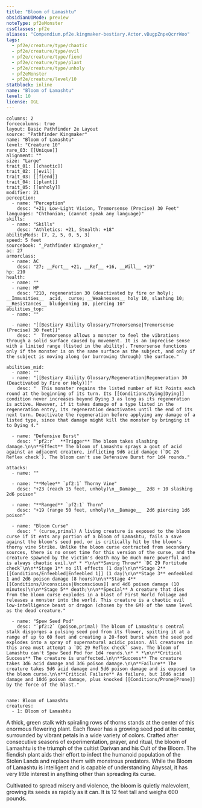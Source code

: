 ```yaml
---
title: "Bloom of Lamashtu"
obsidianUIMode: preview
noteType: pf2eMonster
cssClasses: pf2e
aliases: "Compendium.pf2e.kingmaker-bestiary.Actor.vBugpZnpxQcrrWoo" 
tags:
  - pf2e/creature/type/chaotic
  - pf2e/creature/type/evil
  - pf2e/creature/type/fiend
  - pf2e/creature/type/plant
  - pf2e/creature/type/unholy
  - pf2eMonster
  - pf2e/creature/level/10
statblock: inline
name: "Bloom of Lamashtu"
level: 10
license: OGL
---
```


```statblock
columns: 2
forcecolumns: true
layout: Basic Pathfinder 2e Layout
source: "Pathfinder Kingmaker"
name: "Bloom of Lamashtu"
level: "Creature 10"
rare_03: [[Unique]]
alignment: ""
size: "Large"
trait_01: [[chaotic]]
trait_02: [[evil]]
trait_03: [[fiend]]
trait_04: [[plant]]
trait_05: [[unholy]]
modifier: 21
perception:
  - name: "Perception"
    desc: "+21; Low-Light Vision, Tremorsense (Precise) 30 Feet"
languages: "Chthonian; (cannot speak any language)"
skills:
  - name: "Skills"
    desc: "Athletics: +21, Stealth: +18"
abilityMods: [7, 2, 5, 0, 5, 3]
speed: 5 feet
sourcebook: "_Pathfinder Kingmaker_"
ac: 27
armorclass:
  - name: AC
    desc: "27; __Fort__ +21, __Ref__ +16, __Will__ +19"
hp: 210
health:
  - name: ""
  - name: HP
    desc: "210, regeneration 30 (deactivated by fire or holy); __Immunities__  acid,  curse; __Weaknesses__ holy 10, slashing 10; __Resistances__ bludgeoning 10, piercing 10"
abilities_top:
  - name: ""

  - name: "[[Bestiary Ability Glossary/Tremorsense|Tremorsense (Precise) 30 feet]]"
    desc: "  Tremorsense allows a monster to feel the vibrations through a solid surface caused by movement. It is an imprecise sense with a limited range (listed in the ability). Tremorsense functions only if the monster is on the same surface as the subject, and only if the subject is moving along (or burrowing through) the surface."

abilities_mid:
  - name: ""
  - name: "[[Bestiary Ability Glossary/Regeneration|Regeneration 30 (Deactivated by Fire or Holy)]]"
    desc: "  This monster regains the listed number of Hit Points each round at the beginning of its turn. Its [[Conditions/Dying|Dying]] condition never increases beyond Dying 3 as long as its regeneration is active. However, if it takes damage of a type listed in the regeneration entry, its regeneration deactivates until the end of its next turn. Deactivate the regeneration before applying any damage of a listed type, since that damage might kill the monster by bringing it to Dying 4."

  - name: "Defensive Burst"
    desc: "`pf2:r`  **Trigger** The bloom takes slashing damage.\n\n**Effect** The bloom of Lamashtu sprays a gout of acid against an adjacent creature, inflicting 9d6 acid damage (`DC 26 Reflex check`). The bloom can't use Defensive Burst for 1d4 rounds."

attacks:
  - name: ""

  - name: "**Melee** `pf2:1` Thorny Vine"
    desc: "+23 (reach 15 feet, unholy)\n__Damage__  2d8 + 10 slashing 2d6 poison"

  - name: "**Ranged** `pf2:1` Thorn"
    desc: "+19 (range 50 feet, unholy)\n__Damage__  2d6 piercing 1d6 poison"

  - name: "Bloom Curse"
    desc: " (curse,primal) A living creature is exposed to the bloom curse if it eats any portion of a bloom of Lamashtu, fails a save against the bloom's seed pod, or is critically hit by the bloom's thorny vine Strike. Unlike the bloom curse contracted from secondary sources, there is no onset time for this version of the curse, and the creature spawned by the victim's death may be much more powerful and is always chaotic evil.\n* * *\n\n**Saving Throw** `DC 29 Fortitude check`\n\n**Stage 1** no ill effects (1 day)\n\n**Stage 2** [[Conditions/Enfeebled|Enfeebled 1]] (1 day)\n\n**Stage 3** enfeebled 1 and 2d6 poison damage (8 hours)\n\n**Stage 4** [[Conditions/Unconscious|Unconscious]] and 4d6 poison damage (10 minutes)\n\n**Stage 5** death;\n\n**Special** A creature that dies from the bloom curse explodes in a blast of First World foliage and releases a monster into the world. This creature is a chaotic evil low-intelligence beast or dragon (chosen by the GM) of the same level as the dead creature."

  - name: "Spew Seed Pod"
    desc: "`pf2:2` (poison,primal) The bloom of Lamashtu's central stalk disgorges a pulsing seed pod from its flower, spitting it at a range of up to 60 feet and creating a 20-foot burst when the seed pod explodes into a spray of supernatural acidic poison. All creatures in this area must attempt a `DC 29 Reflex check` save. The bloom of Lamashtu can't Spew Seed Pod for 1d4 rounds.\n* * *\n\n**Critical Success** The creature is unaffected.\n\n**Success** The creature takes 3d6 acid damage and 3d6 poison damage.\n\n**Failure** The creature takes 5d6 acid damage and 5d6 poison damage and is exposed to the bloom curse.\n\n**Critical Failure** As failure, but 10d6 acid damage and 10d6 poison damage, plus knocked [[Conditions/Prone|Prone]] by the force of the blast."
 
```

```encounter-table
name: Bloom of Lamashtu
creatures:
  - 1: Bloom of Lamashtu
```



A thick, green stalk with spiraling rows of thorns stands at the center of this enormous flowering plant. Each flower has a growing seed pod at its center, surrounded by vibrant petals in a wide variety of colors. Crafted after consecutive seasons of experimentation, prayer, and ritual, the bloom of Lamashtu is the triumph of the cultist Darivan and his Cult of the Bloom. The fiendish plant aids their effort to infect the humanoid population of the Stolen Lands and replace them with monstrous predators. While the Bloom of Lamashtu is intelligent and is capable of understanding Abyssal, it has very little interest in anything other than spreading its curse.

Cultivated to spread misery and violence, the bloom is quietly malevolent, growing its seeds as rapidly as it can. It is 12 feet tall and weighs 600 pounds.
